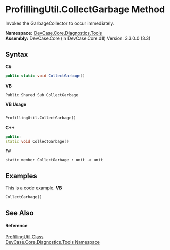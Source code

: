 # ProfillingUtil.CollectGarbage Method 
 

Invokes the GarbageCollector to occur immediately.

**Namespace:**&nbsp;<a href="N_DevCase_Core_Diagnostics_Tools">DevCase.Core.Diagnostics.Tools</a><br />**Assembly:**&nbsp;DevCase.Core (in DevCase.Core.dll) Version: 3.3.0.0 (3.3)

## Syntax

**C#**<br />
``` C#
public static void CollectGarbage()
```

**VB**<br />
``` VB
Public Shared Sub CollectGarbage
```

**VB Usage**<br />
``` VB Usage

ProfillingUtil.CollectGarbage()
```

**C++**<br />
``` C++
public:
static void CollectGarbage()
```

**F#**<br />
``` F#
static member CollectGarbage : unit -> unit 

```


## Examples
This is a code example. 
**VB**<br />
``` VB
CollectGarbage()
```


## See Also


#### Reference
<a href="T_DevCase_Core_Diagnostics_Tools_ProfillingUtil">ProfillingUtil Class</a><br /><a href="N_DevCase_Core_Diagnostics_Tools">DevCase.Core.Diagnostics.Tools Namespace</a><br />